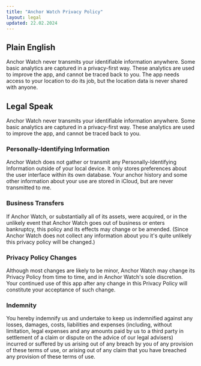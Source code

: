 ```yaml
---
title: "Anchor Watch Privacy Policy"
layout: legal
updated: 22.02.2024
---
```


## Plain English

Anchor Watch never transmits your identifiable information anywhere.
Some basic analytics are captured in a privacy-first way. These
analytics are used to improve the app, and cannot be traced back to
you. The app needs access to your location to do its job, but the
location data is never shared with anyone.

## Legal Speak

Anchor Watch never transmits your identifiable information anywhere.
Some basic analytics are captured in a privacy-first way. These
analytics are used to improve the app, and cannot be traced back to
you.

### Personally-Identifying Information

Anchor Watch does not gather or transmit any Personally-Identifying
Information outside of your local device. It only stores preferences
about the user interface within its own database. Your anchor
history and some other information about your use are stored in
iCloud, but are never transmitted to me.

### Business Transfers

If Anchor Watch, or substantially all of its assets, were acquired,
or in the unlikely event that Anchor Watch goes out of business or
enters bankruptcy, this policy and its effects may change or be
amended. (Since Anchor Watch does not collect any information about
you it's quite unlikely this privacy policy will be changed.)

### Privacy Policy Changes

Although most changes are likely to be minor, Anchor Watch may
change its Privacy Policy from time to time, and in Anchor Watch's
sole discretion. Your continued use of this app after any change in
this Privacy Policy will constitute your acceptance of such change.

### Indemnity

You hereby indemnify us and undertake to keep us indemnified against
any losses, damages, costs, liabilities and expenses (including,
without limitation, legal expenses and any amounts paid by us to a
third party in settlement of a claim or dispute on the advice of our
legal advisers) incurred or suffered by us arising out of any breach
by you of any provision of these terms of use, or arising out of any
claim that you have breached any provision of these terms of use.
